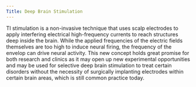 ```yaml
---
Title: Deep Brain Stimulation
---
```

TI stimulation is a non-invasive technique that uses scalp electrodes to apply interfering electrical high-frequency currents to reach structures deep inside the brain. While the applied frequencies of the electric fields themselves are too high to induce neural firing, the frequency of the envelop can drive neural activity. This new concept holds great promise for both research and clinics as it may open up new experimental opportunities and may be used for selective deep brain stimulation to treat certain disorders without the necessity of surgically implanting electrodes within certain brain areas, which is still common practice today. 
